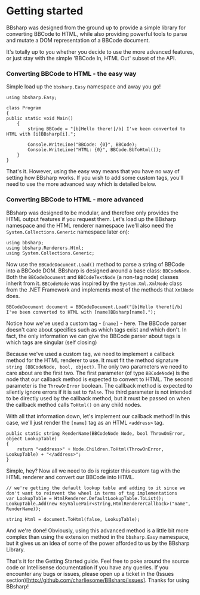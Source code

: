 Getting started
===============

BBsharp was designed from the ground up to provide a simple library for converting BBCode to HTML, while also providing powerful tools to parse and mutate a DOM representation of a BBCode document.

It's totally up to you whether you decide to use the more advanced features, or just stay with the simple 'BBCode In, HTML Out' subset of the API.

### Converting BBCode to HTML - the easy way

Simple load up the `bbsharp.Easy` namespace and away you go!

    using bbsharp.Easy;
    
    class Program
    {
    public static void Main()
    	{
    		string BBCode = "[b]Hello there![/b] I've been converted to HTML with [i]BBsharp[i].";
    		
    		Console.WriteLine("BBCode: {0}", BBCode);
    		Console.WriteLine("HTML: {0}", BBCode.BbToHtml());
    	}
    }
   
That's it. However, using the easy way means that you have no way of setting how BBsharp works. If you wish to add some custom tags, you'll need to use the more advanced way which is detailed below.

### Converting BBCode to HTML - more advanced

BBsharp was designed to be modular, and therefore only provides the HTML output features if you request them. Let's load up the BBsharp namespace and the HTML renderer namespace (we'll also need the `System.Collections.Generic` namespace later on):
	
    using bbsharp;
    using bbsharp.Renderers.Html;
    using System.Collections.Generic;

Now use the `BBCodeDocument.Load()` method to parse a string of BBCode into a BBCode DOM. BBsharp is designed around a base class: `BBCodeNode`. Both the `BBCodeDocument` and `BBCodeTextNode` (a non-tag node) classes inherit from it. `BBCodeNode` was inspired by the `System.Xml.XmlNode` class from the .NET Framework and implements most of the methods that `XmlNode` does.

    BBCodeDocument document = BBCodeDocument.Load("[b]Hello there![/b] I've been converted to HTML with [name]BBsharp[name].");
    
Notice how we've used a custom tag - `[name]` - here. The BBCode parser doesn't care about specifics such as which tags exist and which don't. In fact, the only information we can give the BBCode parser about tags is which tags are singular (self closing)

Because we've used a custom tag, we need to implement a callback method for the HTML renderer to use. It must fit the method signature `string (BBCodeNode, bool, object)`. The only two parameters we need to care about are the first two. The first parameter (of type `BBCodeNode`) is the node that our callback method is expected to convert to HTML. The second parameter is the `ThrowOnError` boolean. The callback method is expected to silently ignore errors if it is set to `false`. The third parameter is not intended to be directly used by the callback method, but it must be passed on when the callback method calls `ToHtml()` on any child nodes.

With all that information down, let's implement our callback method! In this case, we'll just render the `[name]` tag as an HTML `<address>` tag.

    public static string RenderName(BBCodeNode Node, bool ThrowOnError, object LookupTable)
    {
    	return "<address>" + Node.Children.ToHtml(ThrowOnError, LookupTable) + "</address>";
    }
    
Simple, hey? Now all we need to do is register this custom tag with the HTML renderer and convert our BBCode into HTML.

	// we're getting the default lookup table and adding to it since we don't want to reinvent the wheel in terms of tag implementations
    var LookupTable = HtmlRenderer.DefaultLookupTable.ToList();
    LookupTable.Add(new KeyValuePair<string,HtmlRendererCallback>("name", RenderName));
    
    string Html = document.ToHtml(false, LookupTable);
    
And we're done! Obviously, using this advanced method is a little bit more complex than using the extension method in the `bbsharp.Easy` namespace, but it gives us an idea of some of the power afforded to us by the BBsharp Library.

That's it for the Getting Started guide. Feel free to poke around the source code or Intellisense documentation if you have any queries. If you encounter any bugs or issues, please open up a ticket in the (Issues section)[http://github.com/charliesome/BBsharp/issues]. Thanks for using BBsharp!